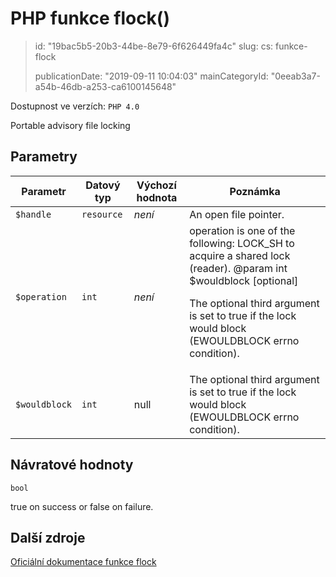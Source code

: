 PHP funkce flock()
==================

> id: "19bac5b5-20b3-44be-8e79-6f626449fa4c"
> slug:
> 	cs: funkce-flock
>
> publicationDate: "2019-09-11 10:04:03"
> mainCategoryId: "0eeab3a7-a54b-46db-a253-ca6100145648"

Dostupnost ve verzích: `PHP 4.0`

Portable advisory file locking


Parametry
--------------

| Parametr | Datový typ | Výchozí hodnota | Poznámka |
|-----|-----|-----|-----|
| `$handle` | `resource` | *není* | An open file pointer. |
| `$operation` | `int` | *není* | operation is one of the following: LOCK_SH to acquire a shared lock (reader). @param int $wouldblock [optional] <p> The optional third argument is set to true if the lock would block (EWOULDBLOCK errno condition). |
| `$wouldblock` | `int` | null | The optional third argument is set to true if the lock would block (EWOULDBLOCK errno condition). |


Návratové hodnoty
----------------

`bool`

true on success or false on failure.

Další zdroje
------------

[Oficiální dokumentace funkce flock](https://www.php.net/manual/en/function.flock.php)
